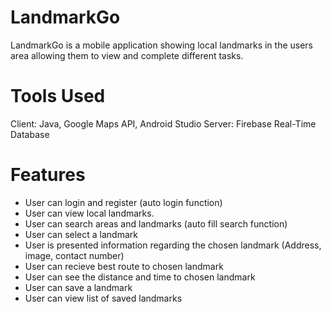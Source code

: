 # LandmarkGo

LandmarkGo is a mobile application showing local landmarks in the users area allowing them to view and complete different tasks.

# Tools Used
Client: Java, Google Maps API, Android Studio
Server: Firebase Real-Time Database

# Features
- User can login and register (auto login function)
- User can view local landmarks.
- User can search areas and landmarks (auto fill search function)
- User can select a landmark
- User is presented information regarding the chosen landmark (Address, image, contact number)
- User can recieve best route to chosen landmark
- User can see the distance and time to chosen landmark
- User can save a landmark
- User can view list of saved landmarks
